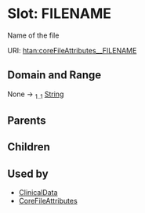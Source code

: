
# Slot: FILENAME

Name of the file

URI: [htan:coreFileAttributes__FILENAME](https://w3id.org/htan/coreFileAttributes__FILENAME)


## Domain and Range

None &#8594;  <sub>1..1</sub> [String](types/String.md)

## Parents


## Children


## Used by

 * [ClinicalData](ClinicalData.md)
 * [CoreFileAttributes](CoreFileAttributes.md)
